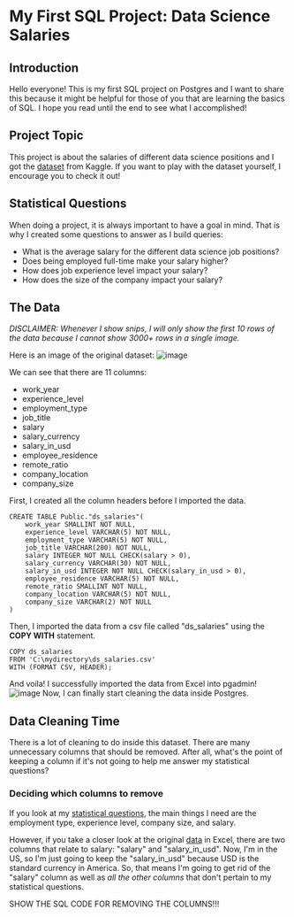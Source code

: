 # My First SQL Project: Data Science Salaries 

## Introduction
Hello everyone! This is my first SQL project on Postgres and I want to share this because it might be helpful for those of you that are learning the basics of SQL. I hope you read until the end to see what I accomplished!

## Project Topic
This project is about the salaries of different data science positions and I got the [dataset](https://www.kaggle.com/datasets/ruchi798/data-science-job-salaries) from Kaggle. If you want to play with the dataset yourself, I encourage you to check it out! 

## Statistical Questions
When doing a project, it is always important to have a goal in mind. That is why I created some questions to answer as I build queries:
- What is the average salary for the different data science job positions?
- Does being employed full-time make your salary higher?
- How does job experience level impact your salary?
- How does the size of the company impact your salary?

## The Data
_DISCLAIMER: Whenever I show snips, I will only show the first 10 rows of the data because I cannot show 3000+ rows in a single image._

Here is an image of the original dataset:
![image](https://user-images.githubusercontent.com/112503726/194731820-b539d123-d531-492b-9978-84d415e38b96.png)

We can see that there are 11 columns:
- work_year 
- experience_level 
- employment_type
- job_title
- salary 
- salary_currency
- salary_in_usd
- employee_residence
- remote_ratio
- company_location
- company_size

First, I created all the column headers before I imported the data.
```tsql
CREATE TABLE Public."ds_salaries"(
    work_year SMALLINT NOT NULL,
    experience_level VARCHAR(5) NOT NULL,
    employment_type VARCHAR(5) NOT NULL,
    job_title VARCHAR(200) NOT NULL,
    salary INTEGER NOT NULL CHECK(salary > 0),
    salary_currency VARCHAR(30) NOT NULL,
    salary_in_usd INTEGER NOT NULL CHECK(salary_in_usd > 0),
    employee_residence VARCHAR(5) NOT NULL,
    remote_ratio SMALLINT NOT NULL,
    company_location VARCHAR(5) NOT NULL,
    company_size VARCHAR(2) NOT NULL
)
```
Then, I imported the data from a csv file called "ds_salaries" using the **COPY WITH** statement.
```tsql
COPY ds_salaries
FROM 'C:\mydirectory\ds_salaries.csv'
WITH (FORMAT CSV, HEADER);
```

And voila! I successfully imported the data from Excel into pgadmin!
![image](https://user-images.githubusercontent.com/112503726/195971218-13f4af03-f007-480e-b025-52e957bf6e75.png)
Now, I can finally start cleaning the data inside Postgres.

## Data Cleaning Time
There is a lot of cleaning to do inside this dataset. There are many unnecessary columns that should be removed. After all, what's the point of keeping a column if it's not going to help me answer my statistical questions? 

### Deciding which columns to remove
If you look at my [statistical questions](#statistical-questions), the main things I need are the employment type, experience level, company size, and salary. 

However, if you take a closer look at the original [data](#the-data) in Excel, there are two columns that relate to salary: "salary" and "salary_in_usd". Now, I'm in the US, so I'm just going to keep the "salary_in_usd" because USD is the standard currency in America. So, that means I'm going to get rid of the "salary" column as well as _all the other columns_ that don't pertain to my statistical questions.

 SHOW THE SQL CODE FOR REMOVING THE COLUMNS!!!
